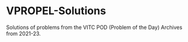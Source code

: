 # VPROPEL-Solutions

Solutions of problems from the VITC POD (Problem of the Day) Archives from 2021-23.
